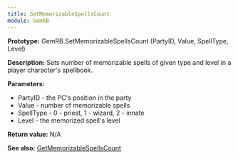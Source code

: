 ```yaml
---
title: SetMemorizableSpellsCount
module: GemRB
---
```


**Prototype:** GemRB.SetMemorizableSpellsCount (PartyID, Value, SpellType, Level)

**Description:** Sets number of memorizable spells of given type and level 
in a player character's spellbook.

**Parameters:**
  * PartyID   - the PC's position in the party
  * Value     - number of memorizable spells
  * SpellType - 0 - priest, 1 - wizard, 2 - innate
  * Level     - the memorized spell's level

**Return value:** N/A

**See also:** [GetMemorizableSpellsCount](GetMemorizableSpellsCount.md)

